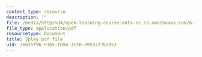 ```yaml
---
content_type: resource
description: ''
file: /media/https%3A/open-learning-course-data-rc.s3.amazonaws.com/6-189-multicore-programming-primer-january-iap-2007/76035f9693b5f6943c50d959727b7953_SI_GKdFQmds.pdf
file_type: application/pdf
resourcetype: Document
title: 3play pdf file
uid: 76035f96-93b5-f694-3c50-d959727b7953
---
```

